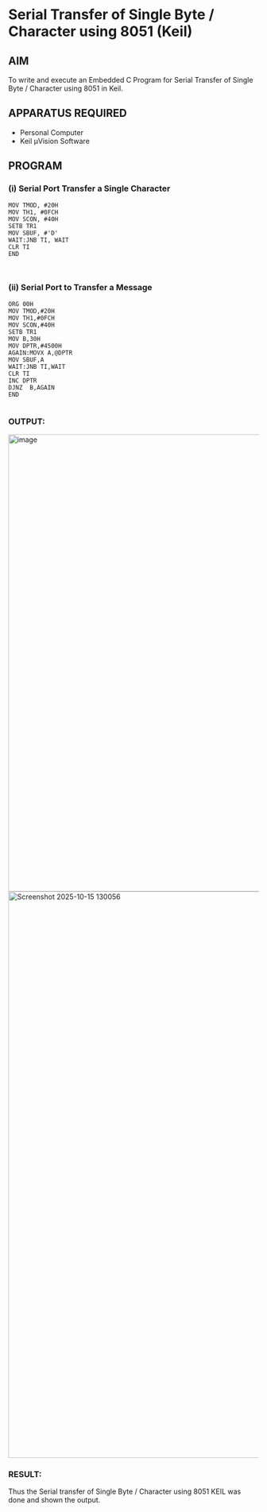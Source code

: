 
# Serial Transfer of Single Byte / Character using 8051 (Keil)

## AIM
To write and execute an Embedded C Program for Serial Transfer of Single Byte / Character using 8051 in Keil.

## APPARATUS REQUIRED
- Personal Computer  
- Keil µVision Software  

## PROGRAM

### (i) Serial Port Transfer a Single Character

```ORG 00H 
MOV TMOD, #20H 
MOV TH1, #0FCH 
MOV SCON, #40H 
SETB TR1 
MOV SBUF, #'D' 
WAIT:JNB TI, WAIT
CLR TI 
END



```
### (ii) Serial Port to Transfer a Message

```
ORG 00H
MOV TMOD,#20H
MOV TH1,#0FCH
MOV SCON,#40H
SETB TR1
MOV B,30H
MOV DPTR,#4500H
AGAIN:MOVX A,@DPTR
MOV SBUF,A
WAIT:JNB TI,WAIT
CLR TI
INC DPTR
DJNZ  B,AGAIN
END


```

### OUTPUT:
<img width="843" height="920" alt="image" src="https://github.com/user-attachments/assets/4c02c17d-fa68-4b29-bad1-db571e51ec0d" />
<img width="826" height="1140" alt="Screenshot 2025-10-15 130056" src="https://github.com/user-attachments/assets/78a1154e-d500-4c84-96a2-df90ac172ec1" />

### RESULT:
Thus the Serial transfer of Single Byte / Character using 8051 KEIL was done and shown the output.
